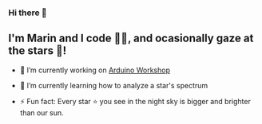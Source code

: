 ### Hi there 👋
## I'm Marin and I code 👨‍💻, and ocasionally gaze at the stars 🔭!

- 💼 I’m currently working on [Arduino Workshop](https://github.com/marinmaslov/arduino-workshop)
- 🌱 I’m currently learning how to analyze a star's spectrum

- ⚡ Fun fact: Every star ⭐ you see in the night sky is bigger and brighter than our sun.
